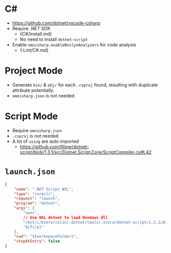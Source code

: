 # C#

- <https://github.com/dotnet/vscode-csharp>
- Require .NET SDK
    - {C#/Install.md}
    - No need to install `dotnet-script`
- Enable `omnisharp.enableRoslynAnalyzers` for code analysis
    - {:Lint/C#.md}

# Project Mode

- Generate `bin/` & `obj/` for each `.csproj` found, resulting with duplicate attribute potentially.
- `omnisharp.json` is not needed

# Script Mode

- Require `omnisharp.json`
- `.csproj` is not needed
- A lot of `using` are auto imported
    - <https://github.com/filipw/dotnet-script/blob/1.3.1/src/Dotnet.Script.Core/ScriptCompiler.cs#L42>

# `launch.json`

```json
{
    "name": ".NET Script WSL",
    "type": "coreclr",
    "request": "launch",
    "program": "dotnet",
    "args": [
        "exec",
        // Use WSL dotnet to load Windows dll
        "/mnt/c/Users/colin/.dotnet/tools/.store/dotnet-script/1.3.1/dotnet-script/1.3.1/tools/net6.0/any/dotnet-script.dll",
        "${file}"
    ],
    "cwd": "${workspaceFolder}",
    "stopAtEntry": false
}
```